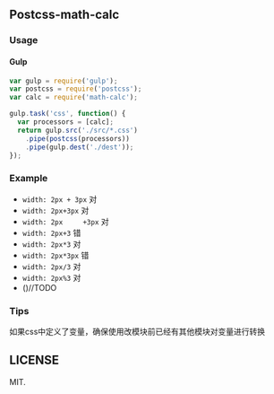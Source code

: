 ## Postcss-math-calc

### Usage

#### Gulp
```js
var gulp = require('gulp');
var postcss = require('postcss');
var calc = require('math-calc');

gulp.task('css', function() {
  var processors = [calc];
  return gulp.src('./src/*.css')
    .pipe(postcss(processors))
    .pipe(gulp.dest('./dest'));
});
```

### Example
+ `width: 2px + 3px` 对
+ `width: 2px+3px` 对
+ `width: 2px     +3px` 对
+ `width: 2px+3` 错
+ `width: 2px*3` 对
+ `width: 2px*3px` 错
+ `width: 2px/3` 对
+ `width: 2px%3` 对
+ ()//TODO

### Tips
如果css中定义了变量，确保使用改模块前已经有其他模块对变量进行转换

## LICENSE

MIT.